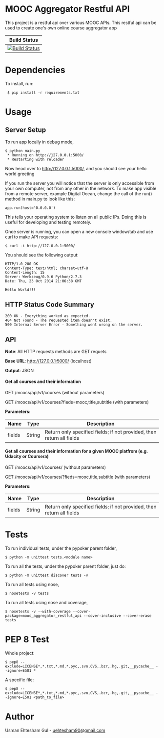 # MOOC Aggregator Restful API

This project is a restful api over various MOOC APIs. This restful api can be
used to create one's own online course aggregator app

| Build Status |
| ------------ |
| [![Build Status](https://travis-ci.org/ueg1990/mooc_aggregator_restful_api.svg?branch=master)](https://travis-ci.org/ueg1990/mooc_aggregator_restful_api)|

# Dependencies
To install, run:
   
     $ pip install -r requirements.txt

# Usage
## Server Setup

To run app locally in debug mode,

    $ python main.py
     * Running on http://127.0.0.1:5000/
 	 * Restarting with reloader

Now head over to http://127.0.0.1:5000/, and you should see your hello world greeting

If you run the server you will notice that the server is only accessible from your own computer, not from any other in the network. To make app visible from a remote server, example Digital Ocean, change the call of the run() method in main.py to look like this:

    app.run(host='0.0.0.0')
    
This tells your operating system to listen on all public IPs. Doing this is useful for developing and testing remotely. 

Once server is running, you can open a new console window/tab and use curl to make API requests:

    $ curl -i http://127.0.0.1:5000/  
    
You should see the following output:

    HTTP/1.0 200 OK
	Content-Type: text/html; charset=utf-8
	Content-Length: 15
	Server: Werkzeug/0.9.6 Python/2.7.3
	Date: Thu, 23 Oct 2014 21:06:38 GMT

	Hello World!!!
	
## HTTP Status Code Summary

    200 OK - Everything worked as expected.
    404 Not Found - The requested item doesn't exist.
    500 Internal Server Error - Something went wrong on the server.

## API 

**Note**: All HTTP requests methods are GET requets

**Base URL**: http://127.0.0.1:5000/ (localhost)

**Output**: JSON

#### Get all courses and their information
    
GET /moocs/api/v1/courses (without parameters)

GET /moocs/api/v1/courses?fieds=mooc,title,subtitle (with parameters)
      
**Parameters:**

| Name | Type | Description |
| ---- | ---- | ----------- |
| fields | String | Return only specified fields; if not provided, then return all fields |

#### Get all courses and their information for a given MOOC platfrom (e.g. Udacity or Coursera)
    
GET /moocs/api/v1/courses/<mooc> (without parameters)

GET /moocs/api/v1/courses/<mooc>?fieds=mooc,title,subtitle (with parameters)
      
**Parameters:**

| Name | Type | Description |
| ---- | ---- | ----------- |
| fields | String | Return only specified fields; if not provided, then return all fields |    


# Tests

To run individual tests, under the pypoker parent folder,

    $ python -m unittest tests.<module name>

To run all the tests, under the pypoker parent folder, just do:

    $ python -m unittest discover tests -v

To run all tests using nose,

    $ nosetests -v tests

To run all tests using nose and coverage,

    $ nosetests -v --with-coverage --cover-package=mooc_aggregator_restful_api --cover-inclusive --cover-erase tests

# PEP 8 Test

Whole project:

    $ pep8 --exclude=LICENSE*,*.txt,*.md,*.pyc,.svn,CVS,.bzr,.hg,.git,__pycache__ --ignore=E501 * 

A specific file:

    $ pep8 --exclude=LICENSE*,*.txt,*.md,*.pyc,.svn,CVS,.bzr,.hg,.git,__pycache__ --ignore=E501 <path_to_file> 

# Author

Usman Ehtesham Gul - <uehtesham90@gmail.com>
